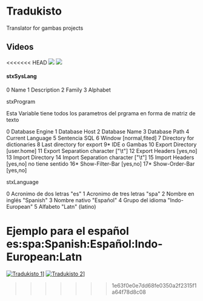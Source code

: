 # Tradukisto
Translator for gambas projects

## Videos
<<<<<<< HEAD
![](https://www.youtube.com/watch?v=TwXnrsbZD5A) 
![](https://www.youtube.com/watch?v=usne3EOgK6E)

#### stxSysLang
0 Name
1 Description
2 Family
3 Alphabet

stxProgram

Esta Variable tiene todos los parametros del prgrama en forma de matriz de texto

0 Database Engine
1 Database Host
2 Database Name
3 Database Path
4 Current Language
5 Sentencia SQL
6 Window [normal,fited]
7 Directory for dictionaries 
8 Last directory for export
9* IDE o Gambas
10 Export Directory [user.home]
11 Export Separation character ["\t"]
12 Export Headers [yes,no]
13 Import Directory
14 Import Separation character ["\t"]
15 Import Headers [yes,no] no tiene sentido
16* Show-Filter-Bar [yes,no]
17* Show-Order-Bar [yes,no]

stxLanguage

0 Acronimo de dos letras "es"
1 Acronimo de tres letras "spa"
2 Nombre en inglés "Spanish"
3 Nombre nativo "Español"
4 Grupo del idioma "Indo-European"
5 Alfabeto "Latn" (latino)

Ejemplo para el español es:spa:Spanish:Español:Indo-European:Latn
=======
[![Tradukisto 1](http://img.youtube.com/vi/TwXnrsbZD5A/0.jpg)](https://www.youtube.com/watch?v=TwXnrsbZD5A)]
[![Tradukisto 2](http://img.youtube.com/vi/usne3EOgK6E/0.jpg)](https://www.youtube.com/watch?v=usne3EOgK6E)]
>>>>>>> 1e63f0e0e7dd68fe0350a2f2315f1a64f78d8c08
